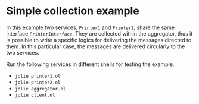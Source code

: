 # Simple collection example
In this example two services, `Printer1` and `Printer2`, share the same interface `PrinterInterface`.
They are collected within the aggregator, thus it is possible to write a specific logics for delivering
the messages directed to them. In this particular case, the messages are delivered circularly to the two services.

Run the following services in different shells for testing the example:

- `jolie printer1.ol`
- `jolie printer2.ol`
- `jolie aggregator.ol`
- `jolie client.ol`
